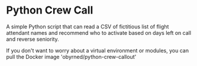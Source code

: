 # Python Crew Call
A simple Python script that can read a CSV of fictitious list of flight attendant names and recommend who to activate based on days left on call and reverse seniority.

If you don't want to worry about a virtual environment or modules, you can pull the Docker image 'obyrned/python-crew-callout'
